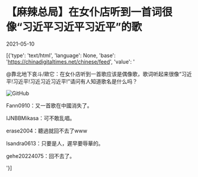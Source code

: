 # 【麻辣总局】在女仆店听到一首词很像“习近平习近平习近平”的歌

2021-05-10

[{'type': 'text/html', 'language': None, 'base': 'https://chinadigitaltimes.net/chinese/feed', 'value': '

@靠北地下哀斗/歐它：在女仆店听到一首歌应该是偶像歌，歌词听起来很像“习近平!习近平!习近习近习近平!”请问有人知道歌名是什么吗？



![GitHub](https://chinadigitaltimes.net/chinese/files/2021/05/image-1620643739163.png)





Fann0910：又一首歌在中國消失了。

IJNBBMikasa：可不敢乱唱。

erase2004：聽過就回不去了www

lsandra0613：只要是人，遲早要辱華的。

gehe20224075：回不去了。

'}]